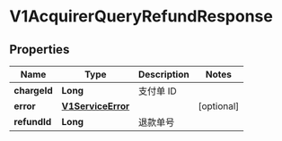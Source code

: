
# V1AcquirerQueryRefundResponse

## Properties
Name | Type | Description | Notes
------------ | ------------- | ------------- | -------------
**chargeId** | **Long** | 支付单 ID | 
**error** | [**V1ServiceError**](V1ServiceError.md) |  |  [optional]
**refundId** | **Long** | 退款单号 | 



